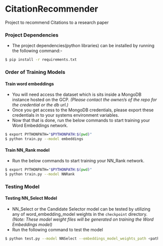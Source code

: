 # CitationRecommender
Project to recommend Citations to a research paper

### Project Dependencies
- The project dependencies(python libraries) can be installed by running the following command:-
```bash
$ pip install -r requirements.txt
```


### Order of Training Models

#### Train word embeddings
- You will need access the dataset which is sits inside a MongoDB instance hosted on the GCP.
 *(Please contact the owner/s of the repo for the credential or the db url.)*
- Once you get access to the MongoDB credentials, please export these credentials in to your systems environment variables.
- Now that that is done, run the below commands to start training your Word Embeddings network.
```bash
$ export PYTHONPATH="$PYTHONPATH:$(pwd)"
$ python train.py --model embeddings
```



#### Train NN_Rank model
- Run the below commands to start training your NN_Rank network.
```bash
$ export PYTHONPATH="$PYTHONPATH:$(pwd)"
$ python train.py --model NNRank
```


### Testing Model

#### Testing NN_Select Model
- NN_Select or the Candidate Selector model can be tested by utilizing any of word_embedding_model weights in the `checkpoint` directory.
*(Note: These model weight files will be generated on training the Word Embeddings model)*
- Run the following command to test the model

```bash
$ python test.py --model NNSelect --embeddings_model_weights_path <path_to_weights>
```

